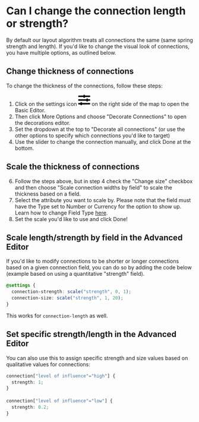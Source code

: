 # Can I change the connection length or strength?

By default our layout algorithm treats all connections the same (same spring strength and length). If you'd like to change the visual look of connections, you have multiple options, as outlined below. 

## Change thickness of connections

To change the thickness of the connections, follow these steps:

1. Click on the settings icon ![](/icons/sliders-h.svg)<i class="fa fa-sliders">  </i> on the right side of the map to open the Basic Editor. 
2. Then click More Options and choose "Decorate Connections" to open the decorations editor.
3. Set the dropdown at the top to "Decorate all connections" (or use the other options to specify which connections you'd like to target)
4. Use the slider to change the connection manually, and click Done at the bottom.

## Scale the thickness of connections
6. Follow the steps above, but in step 4 check the "Change size" checkbox and then choose "Scale connection widths by field" to scale the thickness based on a field. 
7. Select the attribute you want to scale by. Please note that the field must have the Type set to Number or Currency for the option to show up. Learn how to change Field Type [here](/guides/fields.md#customize-a-field).
8. Set the scale you'd like to use and click Done!  

## Scale length/strength by field in the Advanced Editor

If you'd like to modify connections to be shorter or longer connections based on a given connection field, you can do so by adding the code below (example based on using a quantitative "strength" field).

```scss
@settings {
  connection-strength: scale("strength", 0, 1);
  connection-size: scale("strength", 1, 20);
}
```

This works for `connection-length` as well.

## Set specific strength/length in the Advanced Editor

You can also use this to assign specific strength and size values based on qualitative values for connections:

```scss
connection["level of influence"="high"] {
  strength: 1;
}

connection["level of influence"="low"] {
  strength: 0.2;
}

```


